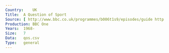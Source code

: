 ```yaml
---
Country:	UK
Title:	A Question of Sport
Source:	[ http://www.bbc.co.uk/programmes/b006t1s9/episodes/guide http://genome.ch.bbc.co.uk/search/0/20?adv=0&q=A+Question+of+Sport&media=all&yf=1923&yt=2009&mf=1&mt=12&tf=00%3A00&tt=00%3A00#search ]
Production:	BBC One
Years:	1968-
Size:	7
Data:	qos.csv
Type:	general
---
```


